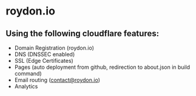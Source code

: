 # roydon.io

Using the following cloudflare features:
- 
- Domain Registration (roydon.io)
- DNS (DNSSEC enabled)
- SSL (Edge Certificates)
- Pages (auto deployment from github, redirection to about.json in build command) 
- Email routing (contact@roydon.io)
- Analytics

